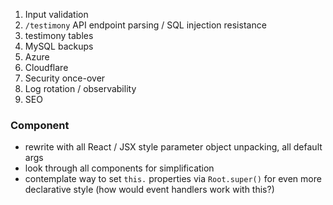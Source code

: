 1) Input validation
2) `/testimony` API endpoint parsing / SQL injection resistance
3) testimony tables
4) MySQL backups
5) Azure
6) Cloudflare
7) Security once-over
8) Log rotation / observability
9) SEO

### Component
  - rewrite with all React / JSX style parameter object unpacking, all default args
  - look through all components for simplification
  - contemplate way to set `this.` properties via `Root.super()` for even more declarative style (how would event handlers work with this?)

